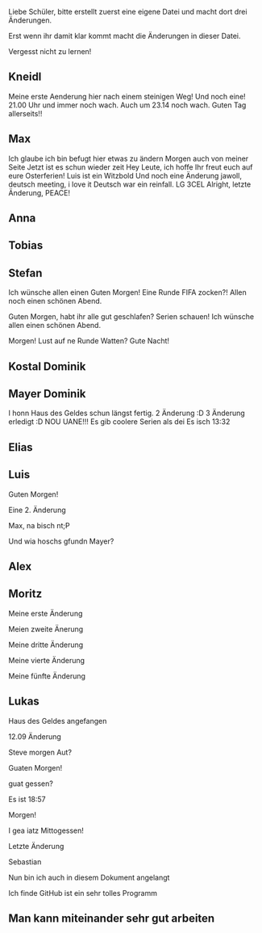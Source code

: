 Liebe Schüler, 
bitte erstellt zuerst eine eigene Datei und macht dort drei Änderungen. 

Erst wenn ihr damit klar kommt macht die Änderungen in dieser Datei. 

Vergesst nicht zu lernen! 


Kneidl
-
Meine erste Aenderung hier nach einem steinigen Weg!
Und noch eine!
21.00 Uhr und immer noch wach.
Auch um 23.14 noch wach.
Guten Tag allerseits!!

Max
-
Ich glaube ich bin befugt hier etwas zu ändern
Morgen auch von meiner Seite
Jetzt ist es schun wieder zeit
Hey Leute, ich hoffe Ihr freut euch auf eure Osterferien!
Luis ist ein Witzbold
Und noch eine Änderung
jawoll, deutsch meeting, i love it
Deutsch war ein reinfall. LG 3CEL
Alright, letzte Änderung, PEACE!

Anna
-

Tobias
-

Stefan 
-
Ich wünsche allen einen Guten Morgen! Eine Runde FIFA zocken?! Allen noch einen schönen Abend.

Guten Morgen, habt ihr alle gut geschlafen? Serien schauen! Ich wünsche allen einen schönen Abend.

Morgen! Lust auf ne Runde Watten? Gute Nacht!

Kostal Dominik
-

Mayer Dominik
-
I honn Haus des Geldes schun längst fertig. 
2 Änderung :D
3 Änderung erledigt :D
NOU UANE!!!
Es gib coolere Serien als dei
Es isch 13:32



Elias
-

Luis
-
Guten Morgen!

Eine 2. Änderung

Max, na bisch nt;P

Und wia hoschs gfundn Mayer?


Alex
-

Moritz
-
Meine erste Änderung

Meien zweite Änerung

Meine dritte Änderung

Meine vierte Änderung

Meine fünfte Änderung

Lukas
-
Haus des Geldes angefangen

12.09 Änderung

Steve morgen Aut?

Guaten Morgen!

guat gessen?

Es ist 18:57

Morgen!

I gea iatz Mittogessen!

Letzte Änderung

Sebastian

Nun bin ich auch in diesem Dokument angelangt

Ich finde GitHub ist ein sehr tolles Programm

Man kann miteinander sehr gut arbeiten
-

